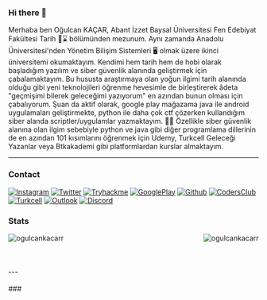 ### Hi there 👋

Merhaba ben Oğulcan KAÇAR,
Abant İzzet Baysal Üniversitesi Fen Edebiyat Fakültesi Tarih 📜⌛ bölümünden mezunum. Aynı zamanda Anadolu Üniversitesi'nden Yönetim Bilişim Sistemleri 🖥️ olmak üzere ikinci üniversitemi okumaktayım. Kendimi hem tarih hem de hobi olarak başladığım yazılım ve siber güvenlik alanında geliştirmek için çabalamaktayım. Bu hususta araştırmaya olan yoğun ilgimi tarih alanında olduğu gibi yeni teknolojileri öğrenme hevesimle de birleştirerek âdeta "geçmişimi bilerek geleceğimi yazıyorum" en azından bunun olması için çabalıyorum. Şuan da aktif olarak, google play mağazama java ile android uygulamaları geliştirmekte, python ile daha çok ctf çözerken kullandığım siber alanda scriptler/uygulamlar yazmaktayım. 👨‍💻 Özellikle siber güvenlik alanına olan ilgim sebebiyle python ve java gibi diğer programlama dillerinin de en azından 101 kısımlarını öğrenmek için Udemy, Turkcell Geleceği Yazanlar veya Btkakademi gibi platformlardan kurslar almaktayım.  

---

### Contact <br>
[![Instagram](https://img.shields.io/badge/Instagram-000000?style=for-the-badge&logo=Instagram&logoColor=whit)](https://www.instagram.com/ogulcan_kcr) 
[![Twitter](https://img.shields.io/badge/Twitter-000000?style=for-the-badge&logo=Twitter&logoColor=whit)](https://twitter.com/Ogulcan_Kacarr) 
[![Tryhackme](https://img.shields.io/badge/Tryhackme-000000?style=for-the-badge&logo=Tryhackme&logoColor=whit)](https://tryhackme.com/p/ogulcanKacar) 
[![GooglePlay](https://img.shields.io/badge/Googleplay-000000?style=for-the-badge&logo=Googleplay&logoColor=whit)](https://play.google.com/store/apps/dev?id=6520298174878575178)
[![Github](https://img.shields.io/badge/Github-000000?style=for-the-badge&logo=Github&logoColor=whit)](https://www.github.com/OgulcanKacarr)
[![CodersClub](https://img.shields.io/badge/CodersClub-000000?style=for-the-badge&logo=CodersClub&logoColor=whit)](https://codersclub.co/dev/OgulcanKacarr/share-card)
[![Turkcell](https://img.shields.io/badge/Turkcell-000000?style=for-the-badge&logo=Turkcell&logoColor=whit)](https://gelecegiyazanlar.turkcell.com.tr/kisi/ogulcankacarr)
[![Outlook](https://img.shields.io/badge/Mail-000000?style=for-the-badge&logo=Gmail&logoColor=whit)](mailto:oglcnkcr54_kcr@outlook.com)
[![Discord](https://img.shields.io/badge/Discord-000000?style=for-the-badge&logo=Discord&logoColor=whit)](https://discord.gg/tzxfQmut)


### Stats <br>
<p><img align="left" src="https://github-readme-stats.vercel.app/api/top-langs?username=ogulcankacarr&show_icons=true&locale=en&layout=compact" alt="ogulcankacarr"/></p>
<p><img align="right" src="https://github-readme-stats.vercel.app/api?username=OgulcanKacarr&show_icons=true&theme=radical" alt="ogulcankacarr" /></p> <br>
<br><br><br>
---<br>
<br>
###
<br>
<p align="center>
		
                                                                                                                                                       
                                                                                                      .                                                   
                                                   ...'',,.                                         .''''.....                                            
                                              .'''''''''....                     .'''.              .......''.....                                        
                                         ..''.','...''....     '.     ...  .''. .:ddl.               .................                                    
                                       ..','',,''...''''...''',,.    ,od:..:dd:..;dd;  .:cccc:,.      ..'......'''......                                  
                                    ...'','..''.....'...  ..',,''::. ;ddc. ;dd:..'od;.,odc''::c;..,:;'...........,'..'.....                               
                                 ...'''..''..''.........';'':;::';o, .coo:;cdl.  'od,.'lo:.......,:lcclc'........,'..'.........                           
                              ...'...............,cooolc,..lc.:d;.cl...;c;,'',....;l,...,c:::;..lxo::lod;..,;....'...............                         
                              ....''...........;lol,.;odo' 'c:,,,,;c,........ ..................,::::loc'.cddl:,'.....'...........                        
                             .......'.........:dl'.   ;dd;  .',''.,c,....   .;:;'.,:.  .....'....  ..;;..cddl;,col,....''......'....                      
                          ...........'.'.... 'ddo:....ldo;     ''',..       ;olcooc;.     ....          'dd:. .,ldo....','.....'...'..                    
                        .................'.   ,ooollol:'..                 .co:;ll;,.      .            .''. .cddl.  ..........'..'''....                 
                     .............''.   ...    ....';.                      ,llolcc:'                       .cdc'.   ..   .........'.......               
                     .. ..   ......                                           ...'::.                        ..             ................              
                     ......  .                                              .;:cldc,.                                                ......               
                 .........                                                 .lxoccl,                                                   .''......           
                .......                                                     .,;:coo:.                                                   .',...'.          
              .......                                                            .;;.                                                     ........        
            ..'...                                                          ..     .'.                                                       ....'.       
           .....                                                           .;.      ;;'.                                                       ...''.     
          .....                                                            .;,     .;...                                                        ....'.    
         ....                                                               .,;;;;,,.                                                             .....   
        ...                                                                   ...,;'                                                                ....  
                                                                            ..,;cll:.                                                                     
                                                                           .cdocll,                                                                       
                                                                           .,clcloc,.                                                                     
                                                                              ...;cc.                                                                     
                                                                           .,'.  .,:'                                                                     
                                                                           .;ol;;cl;.                       Oğulcan KAÇAR                                             
                                                                            .;oddl;'.                       github.com/OgulcanKacarr                                              
                                                                           .:lloolc:'.                                                                    
                         .....'...'.......''..'.. .''.                       ......                      ..'....'...'.......'.........                    
                                                                           .........                                                                      
                                                                           ..........                                                                     
                                                                           ..........                                                                     
                                                                           .''....'..                                                                     
  
</p>
